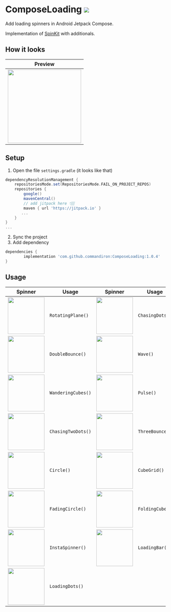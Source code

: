 # ComposeLoading [![](https://jitpack.io/v/commandiron/ComposeLoading.svg)](https://jitpack.io/#commandiron/ComposeLoading)


Add loading spinners in Android Jetpack Compose.

Implementation of [SpinKit](https://tobiasahlin.com/spinkit/) with additionals.

## How it looks

|Preview|
|-------|
|<img src="https://user-images.githubusercontent.com/50905347/185885360-4b7b0d26-3230-4969-8c0f-a222e9bb9730.gif" width="230" height="230">|

## Setup
1. Open the file `settings.gradle` (it looks like that)
```groovy
dependencyResolutionManagement {
    repositoriesMode.set(RepositoriesMode.FAIL_ON_PROJECT_REPOS)
    repositories {
        google()
        mavenCentral()
        // add jitpack here 👇🏽
        maven { url 'https://jitpack.io' }
       ...
    }
} 
...
```
2. Sync the project
3. Add dependency
```groovy
dependencies {
        implementation 'com.github.commandiron:ComposeLoading:1.0.4'
}
```

## Usage

|Spinner|Usage|Spinner|Usage|
|-------|-----|-------|-----|
|<img src="https://user-images.githubusercontent.com/50905347/186412723-b2093887-da73-496a-8046-c155f6fc2834.gif" width="115" height="115">|```RotatingPlane()```|<img src="https://user-images.githubusercontent.com/50905347/186416939-a9b8d636-dd65-4f46-8739-efc22c876a08.gif" width="115" height="115">|```ChasingDots()```|
|<img src="https://user-images.githubusercontent.com/50905347/186416948-5dd65691-86d5-4bfa-a484-5121f99e52ff.gif" width="115" height="115">|```DoubleBounce()```|<img src="https://user-images.githubusercontent.com/50905347/186416952-b0382915-b420-4da1-94ad-00dc53759242.gif" width="115" height="115">|```Wave()```|
|<img src="https://user-images.githubusercontent.com/50905347/186416955-259ed853-37e0-4297-b1d1-ebf90ccb2456.gif" width="115" height="115">|```WanderingCubes()```|<img src="https://user-images.githubusercontent.com/50905347/186416960-9cc39ac6-fc1f-4e46-b896-c43a50fa1b13.gif" width="115" height="115">|```Pulse()```|
|<img src="https://user-images.githubusercontent.com/50905347/186416964-0ebfdb87-66d7-4f93-911a-fb68b4122353.gif" width="115" height="115">|```ChasingTwoDots()```|<img src="https://user-images.githubusercontent.com/50905347/186416972-4528641a-9faf-4f9b-b54a-f61598590566.gif" width="115" height="115">|```ThreeBounce()```|
|<img src="https://user-images.githubusercontent.com/50905347/185810357-9a841c3c-eb07-4d73-8c39-09a7887f9fdc.gif" width="115" height="115">|```Circle()```|<img src="https://user-images.githubusercontent.com/50905347/185810359-5ac09d83-cc35-47f2-86c8-b9419fa8ebff.gif" width="115" height="115">|```CubeGrid()```|
|<img src="https://user-images.githubusercontent.com/50905347/185810361-f95bb491-cb84-4427-bb7c-a84f3dc4a5d7.gif" width="115" height="115">|```FadingCircle()```|<img src="https://user-images.githubusercontent.com/50905347/185810362-48ff244f-d1d9-43a0-96d8-a36ecf547daa.gif" width="115" height="115">|```FoldingCube()```|
|<img src="https://user-images.githubusercontent.com/50905347/185886487-a1a240ec-6469-4371-b286-2a68f3dd419b.gif" width="115" height="115">|```InstaSpinner()```|<img src="https://user-images.githubusercontent.com/50905347/184554278-fbd17d1f-f5f3-4750-8eb7-cac7ef54f3f1.gif" width="115" height="115">|```LoadingBar()```|
|<img src="https://user-images.githubusercontent.com/50905347/184554279-298c17df-b8f4-498c-bdf5-b6f81c16ffbe.gif" width="115" height="115">|```LoadingDots()```|
